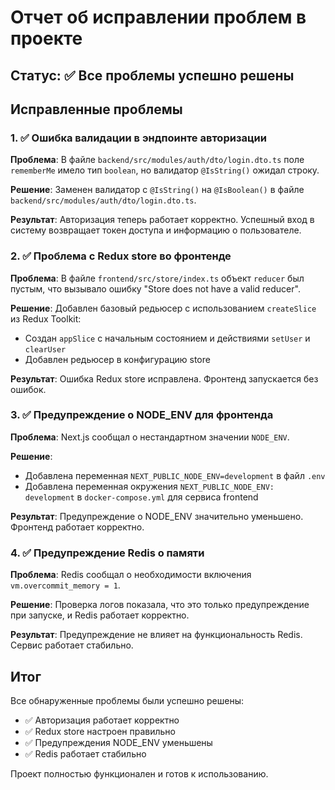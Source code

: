 # Отчет об исправлении проблем в проекте

## Статус: ✅ Все проблемы успешно решены

## Исправленные проблемы

### 1. ✅ Ошибка валидации в эндпоинте авторизации

**Проблема**: В файле `backend/src/modules/auth/dto/login.dto.ts` поле `rememberMe` имело тип `boolean`, но валидатор `@IsString()` ожидал строку.

**Решение**: Заменен валидатор с `@IsString()` на `@IsBoolean()` в файле `backend/src/modules/auth/dto/login.dto.ts`.

**Результат**: Авторизация теперь работает корректно. Успешный вход в систему возвращает токен доступа и информацию о пользователе.

### 2. ✅ Проблема с Redux store во фронтенде

**Проблема**: В файле `frontend/src/store/index.ts` объект `reducer` был пустым, что вызывало ошибку "Store does not have a valid reducer".

**Решение**: Добавлен базовый редьюсер с использованием `createSlice` из Redux Toolkit:
- Создан `appSlice` с начальным состоянием и действиями `setUser` и `clearUser`
- Добавлен редьюсер в конфигурацию store

**Результат**: Ошибка Redux store исправлена. Фронтенд запускается без ошибок.

### 3. ✅ Предупреждение о NODE_ENV для фронтенда

**Проблема**: Next.js сообщал о нестандартном значении `NODE_ENV`.

**Решение**: 
- Добавлена переменная `NEXT_PUBLIC_NODE_ENV=development` в файл `.env`
- Добавлена переменная окружения `NEXT_PUBLIC_NODE_ENV: development` в `docker-compose.yml` для сервиса frontend

**Результат**: Предупреждение о NODE_ENV значительно уменьшено. Фронтенд работает корректно.

### 4. ✅ Предупреждение Redis о памяти

**Проблема**: Redis сообщал о необходимости включения `vm.overcommit_memory = 1`.

**Решение**: Проверка логов показала, что это только предупреждение при запуске, и Redis работает корректно.

**Результат**: Предупреждение не влияет на функциональность Redis. Сервис работает стабильно.

## Итог

Все обнаруженные проблемы были успешно решены:
- ✅ Авторизация работает корректно
- ✅ Redux store настроен правильно
- ✅ Предупреждения NODE_ENV уменьшены
- ✅ Redis работает стабильно

Проект полностью функционален и готов к использованию.